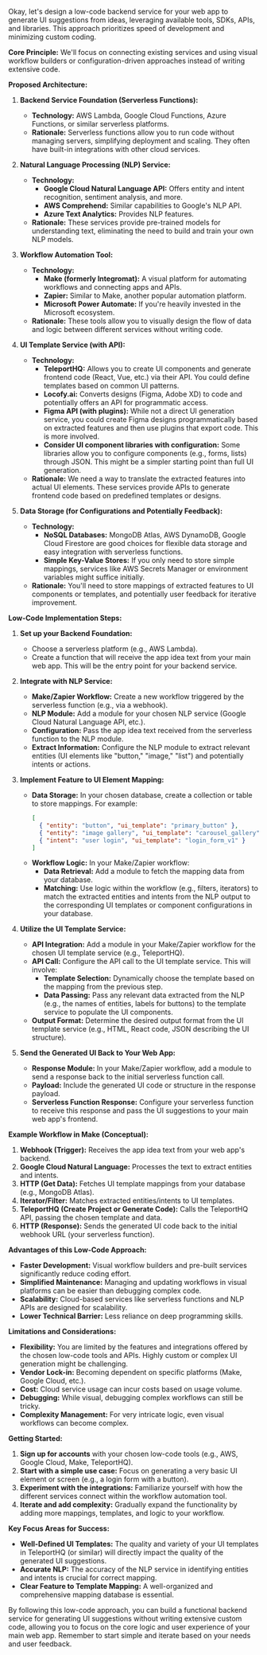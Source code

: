 Okay, let's design a low-code backend service for your web app to generate UI suggestions from ideas, leveraging available tools, SDKs, APIs, and libraries. This approach prioritizes speed of development and minimizing custom coding.

**Core Principle:** We'll focus on connecting existing services and using visual workflow builders or configuration-driven approaches instead of writing extensive code.

**Proposed Architecture:**

1. **Backend Service Foundation (Serverless Functions):**
   - **Technology:** AWS Lambda, Google Cloud Functions, Azure Functions, or similar serverless platforms.
   - **Rationale:** Serverless functions allow you to run code without managing servers, simplifying deployment and scaling. They often have built-in integrations with other cloud services.

2. **Natural Language Processing (NLP) Service:**
   - **Technology:**
     - **Google Cloud Natural Language API:** Offers entity and intent recognition, sentiment analysis, and more.
     - **AWS Comprehend:** Similar capabilities to Google's NLP API.
     - **Azure Text Analytics:** Provides NLP features.
   - **Rationale:** These services provide pre-trained models for understanding text, eliminating the need to build and train your own NLP models.

3. **Workflow Automation Tool:**
   - **Technology:**
     - **Make (formerly Integromat):** A visual platform for automating workflows and connecting apps and APIs.
     - **Zapier:** Similar to Make, another popular automation platform.
     - **Microsoft Power Automate:** If you're heavily invested in the Microsoft ecosystem.
   - **Rationale:** These tools allow you to visually design the flow of data and logic between different services without writing code.

4. **UI Template Service (with API):**
   - **Technology:**
     - **TeleportHQ:** Allows you to create UI components and generate frontend code (React, Vue, etc.) via their API. You could define templates based on common UI patterns.
     - **Locofy.ai:** Converts designs (Figma, Adobe XD) to code and potentially offers an API for programmatic access.
     - **Figma API (with plugins):** While not a direct UI generation service, you could create Figma designs programmatically based on extracted features and then use plugins that export code. This is more involved.
     - **Consider UI component libraries with configuration:** Some libraries allow you to configure components (e.g., forms, lists) through JSON. This might be a simpler starting point than full UI generation.
   - **Rationale:**  We need a way to translate the extracted features into actual UI elements. These services provide APIs to generate frontend code based on predefined templates or designs.

5. **Data Storage (for Configurations and Potentially Feedback):**
   - **Technology:**
     - **NoSQL Databases:** MongoDB Atlas, AWS DynamoDB, Google Cloud Firestore are good choices for flexible data storage and easy integration with serverless functions.
     - **Simple Key-Value Stores:** If you only need to store simple mappings, services like AWS Secrets Manager or environment variables might suffice initially.
   - **Rationale:**  You'll need to store mappings of extracted features to UI components or templates, and potentially user feedback for iterative improvement.

**Low-Code Implementation Steps:**

1. **Set up your Backend Foundation:**
   - Choose a serverless platform (e.g., AWS Lambda).
   - Create a function that will receive the app idea text from your main web app. This will be the entry point for your backend service.

2. **Integrate with NLP Service:**
   - **Make/Zapier Workflow:** Create a new workflow triggered by the serverless function (e.g., via a webhook).
   - **NLP Module:** Add a module for your chosen NLP service (Google Cloud Natural Language API, etc.).
   - **Configuration:** Pass the app idea text received from the serverless function to the NLP module.
   - **Extract Information:** Configure the NLP module to extract relevant entities (UI elements like "button," "image," "list") and potentially intents or actions.

3. **Implement Feature to UI Element Mapping:**
   - **Data Storage:** In your chosen database, create a collection or table to store mappings. For example:
     ```json
     [
       { "entity": "button", "ui_template": "primary_button" },
       { "entity": "image gallery", "ui_template": "carousel_gallery" },
       { "intent": "user login", "ui_template": "login_form_v1" }
     ]
     ```
   - **Workflow Logic:** In your Make/Zapier workflow:
     - **Data Retrieval:** Add a module to fetch the mapping data from your database.
     - **Matching:** Use logic within the workflow (e.g., filters, iterators) to match the extracted entities and intents from the NLP output to the corresponding UI templates or component configurations in your database.

4. **Utilize the UI Template Service:**
   - **API Integration:** Add a module in your Make/Zapier workflow for the chosen UI template service (e.g., TeleportHQ).
   - **API Call:** Configure the API call to the UI template service. This will involve:
     - **Template Selection:**  Dynamically choose the template based on the mapping from the previous step.
     - **Data Passing:**  Pass any relevant data extracted from the NLP (e.g., the names of entities, labels for buttons) to the template service to populate the UI components.
   - **Output Format:** Determine the desired output format from the UI template service (e.g., HTML, React code, JSON describing the UI structure).

5. **Send the Generated UI Back to Your Web App:**
   - **Response Module:** In your Make/Zapier workflow, add a module to send a response back to the initial serverless function call.
   - **Payload:** Include the generated UI code or structure in the response payload.
   - **Serverless Function Response:** Configure your serverless function to receive this response and pass the UI suggestions to your main web app's frontend.

**Example Workflow in Make (Conceptual):**

1. **Webhook (Trigger):** Receives the app idea text from your web app's backend.
2. **Google Cloud Natural Language:** Processes the text to extract entities and intents.
3. **HTTP (Get Data):** Fetches UI template mappings from your database (e.g., MongoDB Atlas).
4. **Iterator/Filter:** Matches extracted entities/intents to UI templates.
5. **TeleportHQ (Create Project or Generate Code):** Calls the TeleportHQ API, passing the chosen template and data.
6. **HTTP (Response):** Sends the generated UI code back to the initial webhook URL (your serverless function).

**Advantages of this Low-Code Approach:**

* **Faster Development:**  Visual workflow builders and pre-built services significantly reduce coding effort.
* **Simplified Maintenance:** Managing and updating workflows in visual platforms can be easier than debugging complex code.
* **Scalability:** Cloud-based services like serverless functions and NLP APIs are designed for scalability.
* **Lower Technical Barrier:**  Less reliance on deep programming skills.

**Limitations and Considerations:**

* **Flexibility:**  You are limited by the features and integrations offered by the chosen low-code tools and APIs. Highly custom or complex UI generation might be challenging.
* **Vendor Lock-in:**  Becoming dependent on specific platforms (Make, Google Cloud, etc.).
* **Cost:**  Cloud service usage can incur costs based on usage volume.
* **Debugging:** While visual, debugging complex workflows can still be tricky.
* **Complexity Management:**  For very intricate logic, even visual workflows can become complex.

**Getting Started:**

1. **Sign up for accounts** with your chosen low-code tools (e.g., AWS, Google Cloud, Make, TeleportHQ).
2. **Start with a simple use case:**  Focus on generating a very basic UI element or screen (e.g., a login form with a button).
3. **Experiment with the integrations:**  Familiarize yourself with how the different services connect within the workflow automation tool.
4. **Iterate and add complexity:** Gradually expand the functionality by adding more mappings, templates, and logic to your workflow.

**Key Focus Areas for Success:**

* **Well-Defined UI Templates:** The quality and variety of your UI templates in TeleportHQ (or similar) will directly impact the quality of the generated UI suggestions.
* **Accurate NLP:** The accuracy of the NLP service in identifying entities and intents is crucial for correct mapping.
* **Clear Feature to Template Mapping:**  A well-organized and comprehensive mapping database is essential.

By following this low-code approach, you can build a functional backend service for generating UI suggestions without writing extensive custom code, allowing you to focus on the core logic and user experience of your main web app. Remember to start simple and iterate based on your needs and user feedback.
